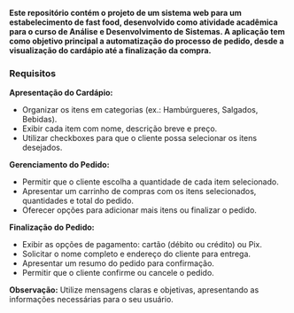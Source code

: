 **Este repositório contém o projeto de um sistema web para um estabelecimento de fast food, desenvolvido como atividade acadêmica para o curso de Análise e Desenvolvimento de Sistemas. A aplicação tem como objetivo principal a automatização do processo de pedido, desde a visualização do cardápio até a finalização da compra.**


### Requisitos

**Apresentação do Cardápio:**
- Organizar os itens em categorias (ex.: Hambúrgueres, Salgados, Bebidas).
- Exibir cada item com nome, descrição breve e preço.
- Utilizar checkboxes para que o cliente possa selecionar os itens desejados.

**Gerenciamento do Pedido:**
- Permitir que o cliente escolha a quantidade de cada item selecionado.
- Apresentar um carrinho de compras com os itens selecionados, quantidades e total do pedido.
- Oferecer opções para adicionar mais itens ou finalizar o pedido.

**Finalização do Pedido:**
- Exibir as opções de pagamento: cartão (débito ou crédito) ou Pix.
- Solicitar o nome completo e endereço do cliente para entrega.
- Apresentar um resumo do pedido para confirmação.
- Permitir que o cliente confirme ou cancele o pedido.

**Observação:** Utilize mensagens claras e objetivas, apresentando as informações necessárias para o seu usuário.